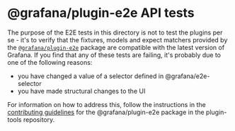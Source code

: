 # @grafana/plugin-e2e API tests

The purpose of the E2E tests in this directory is not to test the plugins per se - it's to verify that the fixtures, models and expect matchers provided by the [`@grafana/plugin-e2e`](https://github.com/grafana/plugin-tools/tree/main/packages/plugin-e2e) package are compatible with the latest version of Grafana. If you find that any of these tests are failing, it's probably due to one of the following reasons:

- you have changed a value of a selector defined in @grafana/e2e-selector
- you have made structural changes to the UI

For information on how to address this, follow the instructions in the [contributing guidelines](https://github.com/grafana/plugin-tools/blob/main/packages/plugin-e2e/CONTRIBUTING.md#how-to-fix-broken-test-scenarios-after-changes-in-grafana) for the @grafana/plugin-e2e package in the plugin-tools repository.
